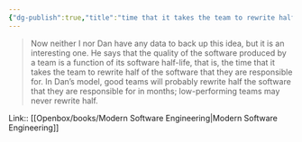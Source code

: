 ```yaml
---
{"dg-publish":true,"title":"time that it takes the team to rewrite half of the software","tags":["quotes"],"date":"2023-09-12T08:02:55+03:00","modified_at":"2023-10-27T22:34:00+04:00","alias":"time that it takes the team to rewrite half of the software","dg-path":"/quotes/202309120802.md","permalink":"/quotes/202309120802/","dgPassFrontmatter":true}
---
```



> Now neither I nor Dan have any data to back up this idea, but it is an interesting one. He says that the quality of the software produced by a team is a function of its software half-life, that is, the time that it takes the team to rewrite half of the software that they are responsible for. In Dan’s model, good teams will probably rewrite half the software that they are responsible for in months; low-performing teams may never rewrite half.

Link:: [[Openbox/books/Modern Software Engineering|Modern Software Engineering]]
